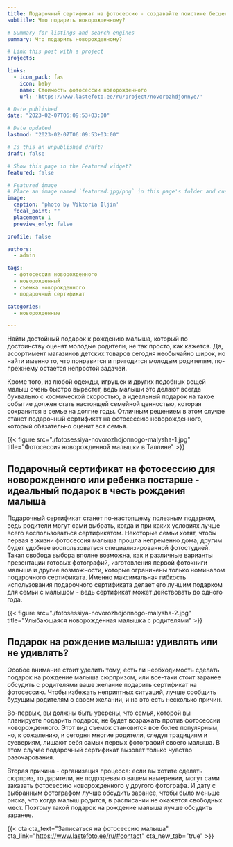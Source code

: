 ```yaml
---
title: Подарочный сертификат на фотосессию - создавайте поистине бесценные воспоминания
subtitle: Что подарить новорожденному?

# Summary for listings and search engines
summary: Что подарить новорожденному?

# Link this post with a project
projects: 

links:
  - icon_pack: fas
    icon: baby
    name: Стоимость фотосессии новорожденного
    url: 'https://www.lastefoto.ee/ru/project/novorozhdjonnye/'

# Date published
date: "2023-02-07T06:09:53+03:00"

# Date updated
lastmod: "2023-02-07T06:09:53+03:00"

# Is this an unpublished draft?
draft: false

# Show this page in the Featured widget?
featured: false

# Featured image
# Place an image named `featured.jpg/png` in this page's folder and customize its options here.
image:
  caption: 'photo by Viktoria Iljin'
  focal_point: ""
  placement: 1
  preview_only: false

profile: false

authors:
  - admin

tags:
  - фотосессия новорожденного
  - новорожденный
  - съемка новорожденного
  - подарочный сертификат

categories:
  - новорожденные

---
```

Найти достойный подарок к рождению малыша, который по достоинству оценят молодые родители, не так просто, как кажется. Да, ассортимент магазинов детских товаров сегодня необычайно широк, но найти именно то, что понравится и пригодится молодым родителям, по-прежнему остается непростой задачей.

Кроме того, из любой одежды, игрушек и других подобных вещей малыш очень быстро вырастет, ведь малыши это делают всегда буквально с космической скоростью, а идеальный подарок на такое событие должен стать настоящей семейной ценностью, которая сохранится в семье на долгие годы. Отличным решением в этом случае станет подарочный сертификат на фотосессию новорожденного, который обязательно оценит вся семья.

{{< figure src="./fotosessiya-novorozhdjonnogo-malysha-1.jpg" title="Фотосессия новорожденной малышки в Таллине" >}}

## Подарочный сертификат на фотосессию для новорожденного или ребенка постарше - идеальный подарок в честь рождения малыша
 
Подарочный сертификат станет по-настоящему полезным подарком, ведь родители могут сами выбрать, когда и при каких условиях лучше всего воспользоваться сертификатом. Некоторые семьи хотят, чтобы первая в жизни фотосессия малыша прошла непременно дома, другим будет удобнее воспользоваться специализированной фотостудией. Такая свобода выбора вполне возможна, как и различные варианты презентации готовых фотографий, изготовления первой фотокниги малыша и другие возможности, которые ограничены только номиналом подарочного сертификата. Именно максимальная гибкость использования подарочного сертификата делает его лучшим подарком для семьи с малышом - ведь сертификат может действовать до одного года.

{{< figure src="./fotosessiya-novorozhdjonnogo-malysha-2.jpg" title="Улыбающаяся новорожденная малышка с родителями" >}}

## Подарок на рождение малыша: удивлять или не удивлять?
 
Особое внимание стоит уделить тому, есть ли необходимость сделать подарок на рождение малыша сюрпризом, или все-таки стоит заранее обсудить с родителями ваше желание подарить сертификат на фотосессию. Чтобы избежать неприятных ситуаций, лучше сообщить будущим родителям о своем желании, и на это есть несколько причин.

Во-первых, вы должны быть уверены, что семья, которой вы планируете подарить подарок, не будет возражать против фотосессии новорожденного. Этот вид съемок становится все более популярным, но, к сожалению, и сегодня многие родители, следуя традициям и суевериям, лишают себя самых первых фотографий своего малыша. В этом случае подарочный сертификат вызовет только чувство разочарования.

Вторая причина - организация процесса: если вы хотите сделать сюрприз, то дарители, не подозревая о вашем намерении, могут сами заказать фотосессию новорожденного у другого фотографа. И дату с выбранным фотографом лучше обсудить заранее, чтобы было меньше риска, что когда малыш родится, в расписании не окажется свободных мест. Поэтому такой подарок на рождение малыша лучше обсудить заранее.

{{< cta cta_text="Записаться на фотосессию малыша" cta_link="https://www.lastefoto.ee/ru/#contact" cta_new_tab="true" >}}